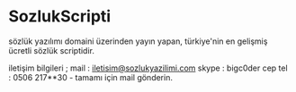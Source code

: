 # SozlukScripti

sözlük yazılımı domaini üzerinden yayın yapan, türkiye'nin en gelişmiş ücretli sözlük scriptidir.

iletişim bilgileri ;
mail : iletisim@sozlukyazilimi.com
skype : bigc0der
cep tel : 0506 217**30 - tamamı için mail gönderin.
